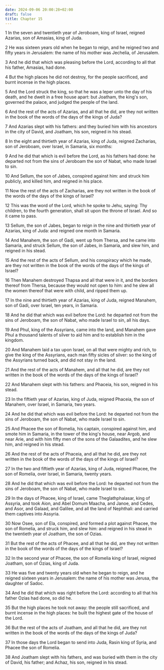 ```yaml
---
date: 2024-09-06 20:00:28+02:00
draft: false
title: Chapter 15
---
```




1 In the seven and twentieth year of Jeroboam, king of Israel, reigned Azarias, son of Amasias, king of Juda.

2 He was sixteen years old when he began to reign, and he reigned two and fifty years in Jerusalem: the name of his mother was Jechelia, of Jerusalem.

3 And he did that which was pleasing before the Lord, according to all that his father, Amasias, had done.

4 But the high places he did not destroy, for the people sacrificed, and burnt incense in the high places.

5 And the Lord struck the king, so that he was a leper unto the day of his death, and he dwelt in a free house apart: but Joatham, the king's son, governed the palace, and judged the people of the land.

6 And the rest of the acts of Azarias, and all that he did, are they not written in the book of the words of the days of the kings of Juda?

7 And Azarias slept with his fathers: and they buried him with his ancestors in the city of David, and Joatham, his son, reigned in his stead.

8 In the eight and thirtieth year of Azarias, king of Juda, reigned Zacharias, son of Jeroboam, over Israel, in Samaria, six months:

9 And he did that which is evil before the Lord, as his fathers had done: he departed not from the sins of Jeroboam the son of Nabat, who made Israel to sin.

10 And Sellum, the son of Jabes, conspired against him: and struck him publicly, and killed him, and reigned in his place.

11 Now the rest of the acts of Zacharias, are they not written in the book of the words of the days of the kings of Israel?

12 This was the word of the Lord, which he spoke to Jehu, saying: Thy children, to the fourth generation, shall sit upon the throne of Israel. And so it came to pass.

13 Sellum, the son of Jabes, began to reign in the nine and thirtieth year of Azarias, king of Juda: and reigned one month in Samaria.

14 And Manahem, the son of Gadi, went up from Thersa, and he came into Samaria, and struck Sellum, the son of Jabes, in Samaria, and slew him, and reigned in his stead.

15 And the rest of the acts of Sellum, and his conspiracy which he made, are they not written in the book of the words of the days of the kings of Israel?

16 Then Manahem destroyed Thapsa and all that were in it, and the borders thereof from Thersa, because they would not open to him: and he slew all the women thereof that were with child, and ripped them up.

17 In the nine and thirtieth year of Azarias, king of Juda, reigned Manahem, son of Gadi, over Israel, ten years, in Samaria.

18 And he did that which was evil before the Lord: he departed not from the sins of Jeroboam, the son of Nabat, who made Israel to sin, all his days.

19 And Phul, king of the Assyrians, came into the land, and Manahem gave Phul a thousand talents of silver to aid him and to establish him in the kingdom.

20 And Manahem laid a tax upon Israel, on all that were mighty and rich, to give the king of the Assyrians, each man fifty sicles of silver: so the king of the Assyrians turned back, and did not stay in the land.

21 And the rest of the acts of Manahem, and all that he did, are they not written in the book of the words of the days of the kings of Israel?

22 And Manahem slept with his fathers: and Phaceia, his son, reigned in his stead.

23 In the fiftieth year of Azarias, king of Juda, reigned Phaceia, the son of Manahem, over Israel, in Samaria, two years.

24 And he did that which was evil before the Lord: he departed not from the sins of Jeroboam, the son of Nabat, who made Israel to sin.

25 And Phacee the son of Romelia, his captain, conspired against him, and smote him in Samaria, in the tower of the king's house, near Argob, and near Arie, and with him fifty men of the sons of the Galaadites, and he slew him, and reigned in his stead.

26 And the rest of the acts of Phaceia, and all that he did, are they not written in the book of the words of the days of the kings of Israel?

27 In the two and fiftieth year of Azarias, king of Juda, reigned Phacee, the son of Romelia, over Israel, in Samaria, twenty years.

28 And he did that which was evil before the Lord: he departed not from the sins of Jeroboam, the son of Nabat, who made Israel to sin.

29 In the days of Phacee, king of Israel, came Theglathphalasar, king of Assyria, and took Aion, and Abel Domum Maacha, and Janoe, and Cedes, and Asor, and Galaad, and Galilee, and all the land of Nephthali: and carried them captives into Assyria.

30 Now Osee, son of Ela, conspired, and formed a plot against Phacee, the son of Romelia, and struck him, and slew him: and reigned in his stead in the twentieth year of Joatham, the son of Ozias.

31 But the rest of the acts of Phacee, and all that he did, are they not written in the book of the words of the days of the kings of Israel?

32 In the second year of Phacee, the son of Romelia king of Israel, reigned Joatham, son of Ozias, king of Juda.

33 He was five and twenty years old when he began to reign, and he reigned sixteen years in Jerusalem: the name of his mother was Jerusa, the daughter of Sadoc.

34 And he did that which was right before the Lord: according to all that his father Ozias had done, so did he.

35 But the high places he took not away: the people still sacrificed, and burnt incense in the high places: he built the highest gate of the house of the Lord.

36 But the rest of the acts of Joatham, and all that he did, are they not written in the book of the words of the days of the kings of Juda?

37 In those days the Lord began to send into Juda, Rasin king of Syria, and Phacee the son of Romelia.

38 And Joatham slept with his fathers, and was buried with them in the city of David, his father; and Achaz, his son, reigned in his stead.

